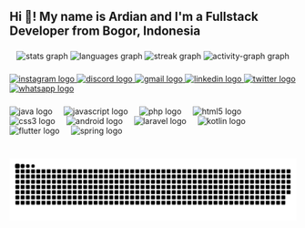 <h2 align="left">Hi 👋! My name is Ardian and I'm a Fullstack Developer from Bogor, Indonesia</h2>

###

<div align="center">
  <img src="https://github-readme-stats.vercel.app/api?username=ALU-syntax&hide_title=false&hide_rank=true&show_icons=true&include_all_commits=true&count_private=true&disable_animations=false&theme=radical&locale=en&hide_border=false" height="180" alt="stats graph"  />
  <img src="https://github-readme-stats.vercel.app/api/top-langs?username=ALU-syntax&locale=en&hide_title=false&layout=compact&card_width=320&langs_count=5&theme=radical&hide_border=false" height="200" alt="languages graph"  />
  <img src="https://streak-stats.demolab.com?user=ALU-syntax&locale=en&mode=daily&theme=radical&hide_border=false&border_radius=5" height="270" alt="streak graph"  />
  <img src="https://github-readme-activity-graph.vercel.app/graph?username=ALU-syntax&theme=redical&area=true" height="270" alt="activity-graph graph"  />
</div>

###

<div align="left">
  <a href="https://www.instagram.com/ardian_iqbal_/" target="_blank">
    <img src="https://img.shields.io/static/v1?message=Instagram&logo=instagram&label=&color=E4405F&logoColor=white&labelColor=&style=for-the-badge" height="35" alt="instagram logo"  />
  </a>
  <a href="https://discord.com/users/324212788916387840" target="_blank">
    <img src="https://img.shields.io/static/v1?message=Discord&logo=discord&label=&color=7289DA&logoColor=white&labelColor=&style=for-the-badge" height="35" alt="discord logo"  />
  </a>
  <a href="https://mail.google.com/mail/u/0/?view=cm&tf=1&fs=1&to=ardianiqbal40@gmail.com" target="_blank">
    <img src="https://img.shields.io/static/v1?message=Gmail&logo=gmail&label=&color=D14836&logoColor=white&labelColor=&style=for-the-badge" height="35" alt="gmail logo"  />
  </a>
  <a href="https://www.linkedin.com/in/ardianiqbal/" target="_blank">
    <img src="https://img.shields.io/static/v1?message=LinkedIn&logo=linkedin&label=&color=0077B5&logoColor=white&labelColor=&style=for-the-badge" height="35" alt="linkedin logo"  />
  </a>
  <a href="https://twitter.com/mengkerebe" target="_blank">
    <img src="https://img.shields.io/static/v1?message=Twitter&logo=twitter&label=&color=1DA1F2&logoColor=white&labelColor=&style=for-the-badge" height="35" alt="twitter logo"  />
  </a>
  <a href="	https://wa.me/087820969824" target="_blank">
    <img src="https://img.shields.io/static/v1?message=Whatsapp&logo=whatsapp&label=&color=25D366&logoColor=white&labelColor=&style=for-the-badge" height="35" alt="whatsapp logo"  />
  </a>
</div>

###

<div align="left">
  <img src="https://cdn.jsdelivr.net/gh/devicons/devicon/icons/java/java-original.svg" height="30" alt="java logo"  />
  <img width="12" />
  <img src="https://cdn.jsdelivr.net/gh/devicons/devicon/icons/javascript/javascript-original.svg" height="30" alt="javascript logo"  />
  <img width="12" />
  <img src="https://cdn.jsdelivr.net/gh/devicons/devicon/icons/php/php-original.svg" height="30" alt="php logo"  />
  <img width="12" />
  <img src="https://cdn.jsdelivr.net/gh/devicons/devicon/icons/html5/html5-original.svg" height="30" alt="html5 logo"  />
  <img width="12" />
  <img src="https://cdn.jsdelivr.net/gh/devicons/devicon/icons/css3/css3-original.svg" height="30" alt="css3 logo"  />
  <img width="12" />
  <img src="https://cdn.jsdelivr.net/gh/devicons/devicon/icons/android/android-original.svg" height="30" alt="android logo"  />
  <img width="12" />
  <img src="https://cdn.simpleicons.org/laravel/FF2D20" height="30" alt="laravel logo"  />
  <img width="12" />
  <img src="https://cdn.simpleicons.org/kotlin/7F52FF" height="30" alt="kotlin logo"  />
  <img width="12" />
  <img src="https://cdn.simpleicons.org/flutter/02569B" height="30" alt="flutter logo"  />
  <img width="12" />
  <img src="https://cdn.jsdelivr.net/gh/devicons/devicon/icons/spring/spring-original.svg" height="30" alt="spring logo"  />
</div>

###

<br clear="both">

<img src="https://raw.githubusercontent.com/ALU-syntax/ALU-syntax/output/snake.svg" alt="Snake animation" />

###
